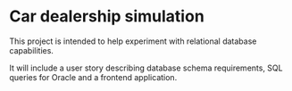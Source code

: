 # Car dealership simulation

This project is intended to help experiment with relational database capabilities.

It will include a user story describing database schema requirements, SQL queries for Oracle and a frontend application.
